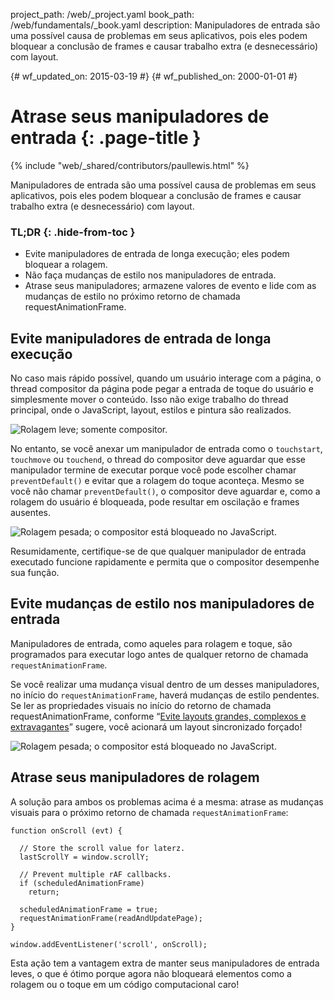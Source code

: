 project_path: /web/_project.yaml
book_path: /web/fundamentals/_book.yaml
description: Manipuladores de entrada são uma possível causa de problemas em seus aplicativos, pois eles podem bloquear a conclusão de frames e causar trabalho extra (e desnecessário) com layout.


{# wf_updated_on: 2015-03-19 #}
{# wf_published_on: 2000-01-01 #}

# Atrase seus manipuladores de entrada {: .page-title }

{% include "web/_shared/contributors/paullewis.html" %}


Manipuladores de entrada são uma possível causa de problemas em seus aplicativos, pois eles podem bloquear a conclusão de frames e causar trabalho extra (e desnecessário) com layout.

### TL;DR {: .hide-from-toc }
- Evite manipuladores de entrada de longa execução; eles podem bloquear a rolagem.
- Não faça mudanças de estilo nos manipuladores de entrada.
- Atrase seus manipuladores; armazene valores de evento e lide com as mudanças de estilo no próximo retorno de chamada requestAnimationFrame.


## Evite manipuladores de entrada de longa execução

No caso mais rápido possível, quando um usuário interage com a página, o thread compositor da página pode pegar a entrada de toque do usuário e simplesmente mover o conteúdo. Isso não exige trabalho do thread principal, onde o JavaScript, layout, estilos e pintura são realizados.

<img src="images/debounce-your-input-handlers/compositor-scroll.jpg" class="center" alt="Rolagem leve; somente compositor.">

No entanto, se você anexar um manipulador de entrada como o `touchstart`, `touchmove` ou `touchend`, o thread do compositor deve aguardar que esse manipulador termine de executar porque você pode escolher chamar `preventDefault()` e evitar que a rolagem do toque aconteça. Mesmo se você não chamar `preventDefault()`, o compositor deve aguardar e, como a rolagem do usuário é bloqueada, pode resultar em oscilação e frames ausentes.

<img src="images/debounce-your-input-handlers/ontouchmove.jpg" class="center" alt="Rolagem pesada; o compositor está bloqueado no JavaScript.">

Resumidamente, certifique-se de que qualquer manipulador de entrada executado funcione rapidamente e permita que o compositor desempenhe sua função.

## Evite mudanças de estilo nos manipuladores de entrada

Manipuladores de entrada, como aqueles para rolagem e toque, são programados para executar logo antes de qualquer retorno de chamada `requestAnimationFrame`.

Se você realizar uma mudança visual dentro de um desses manipuladores, no início do `requestAnimationFrame`, haverá mudanças de estilo pendentes. Se ler as propriedades visuais no início do retorno de chamada requestAnimationFrame, conforme “[Evite layouts grandes, complexos e extravagantes](avoid-large-complex-layouts-and-layout-thrashing)” sugere, você acionará um layout sincronizado forçado!

<img src="images/debounce-your-input-handlers/frame-with-input.jpg" class="center" alt="Rolagem pesada; o compositor está bloqueado no JavaScript.">

## Atrase seus manipuladores de rolagem

A solução para ambos os problemas acima é a mesma: atrase as mudanças visuais para o próximo retorno de chamada `requestAnimationFrame`:


    function onScroll (evt) {
    
      // Store the scroll value for laterz.
      lastScrollY = window.scrollY;
    
      // Prevent multiple rAF callbacks.
      if (scheduledAnimationFrame)
        return;
    
      scheduledAnimationFrame = true;
      requestAnimationFrame(readAndUpdatePage);
    }
    
    window.addEventListener('scroll', onScroll);
    

Esta ação tem a vantagem extra de manter seus manipuladores de entrada leves, o que é ótimo porque agora não bloqueará elementos como a rolagem ou o toque em um código computacional caro!


